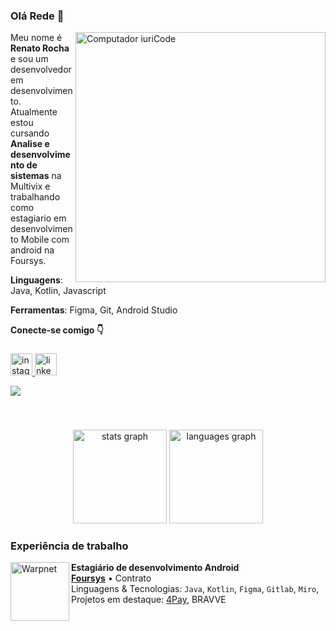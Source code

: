 ### Olá Rede 👋

<img src="https://raw.githubusercontent.com/MicaelliMedeiros/micaellimedeiros/master/image/computer-illustration.png" min-width="400px" max-width="400px" width="400px" align="right" alt="Computador iuriCode">

<p align="left"> 
  Meu nome é <strong>Renato Rocha</strong> e sou um desenvolvedor em desenvolvimento.
    <br>
  Atualmente estou cursando <strong>Analise e desenvolvimento de sistemas</strong> na Multivix e trabalhando como estagiario em desenvolvimento Mobile com android na Foursys.
    <br>
</p>

<p align="left">
  <strong>Linguagens</strong>: Java, Kotlin, Javascript
</p>

<p align="left">
   <strong>Ferramentas</strong>: Figma, Git, Android Studio
</p>

<p align="left">
   <strong>Conecte-se comigo 👇</strong>
</p>

###

<div align="left">
  <a href="https://www.instagram.com/reneto.rocha/?hl=pt-br" target="_blank">
    <img src="https://img.shields.io/static/v1?message=Instagram&logo=instagram&label=&color=c563b0&logoColor=white&labelColor=&style=for-the-badge" height="35" alt="instagram logo"  />
  </a>
  <a href="https://www.linkedin.com/in/renato-rrodrigues/" target="_blank">
    <img src="https://img.shields.io/static/v1?message=LinkedIn&logo=linkedin&label=&color=7611fa&logoColor=white&labelColor=&style=for-the-badge" height="35" alt="linkedin logo"  />
  </a>
</div>

<p align="left">
  <img src="https://img.shields.io/static/v1?label=Overview&message=renatorrocha&color=9925fb&style=for-the-badge&logo=GitHub">
</p>

<br clear="both">

###


<div align="center">
  <img src="https://github-readme-stats.vercel.app/api?hide_title=true&hide_rank=false&show_icons=true&include_all_commits=true&count_private=true&disable_animations=false&theme=synthwave&locale=en&hide_border=true&username=renatorrocha" height="150" alt="stats graph"  />
  <img src="https://github-readme-stats.vercel.app/api/top-langs?locale=en&hide_title=false&layout=compact&card_width=320&langs_count=5&theme=synthwave&hide_border=true&username=renatorrocha" height="150" alt="languages graph"  />
</div>

### Experiência de trabalho

[<img align="left" height="94px" width="94px" alt="Warpnet" src="https://media.licdn.com/dms/image/C4D0BAQGseVyE_7ZFDQ/company-logo_200_200/0/1533695259977?e=2147483647&v=beta&t=89OLgx8-ij6frds2h7MC5HtZo8U1o-IIgjVZuMrPq8U"/>](https://www.foursys.com.br/)

**Estagiário de desenvolvimento Android** \
[**Foursys**](https://www.foursys.com.br/) • Contrato \
Linguagens & Tecnologias: `Java`, `Kotlin`, `Figma`, `Gitlab`, `Miro`, \
Projetos em destaque: [4Pay](https://github.com/renatorrocha/4Pay), BRAVVE
<br/>
